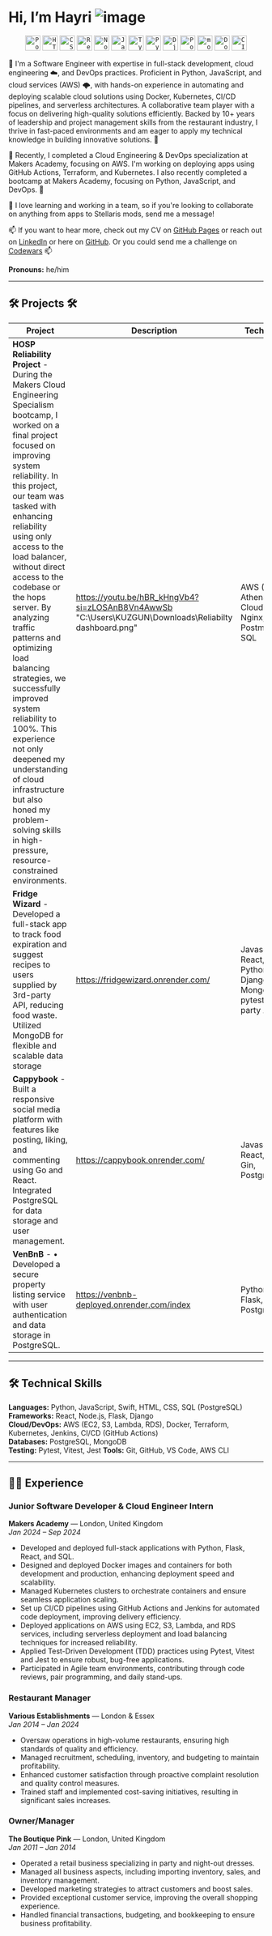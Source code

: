 # Hi, I’m Hayri ![image](https://github.com/user-attachments/assets/ead553a8-6dd4-44df-8420-66732b98c0da)

<div align="center">
  <code><img width="30" src="https://user-images.githubusercontent.com/25181517/192109061-e138ca71-337c-4019-8d42-4792fdaa7128.png" alt="Postman" title="Postman"/></code>
  <code><img width="30" src="https://user-images.githubusercontent.com/25181517/192158954-f88b5814-d510-4564-b285-dff7d6400dad.png" alt="HTML" title="HTML"/></code>
  <code><img width="30" src="https://user-images.githubusercontent.com/25181517/183898674-75a4a1b1-f960-4ea9-abcb-637170a00a75.png" alt="CSS" title="CSS"/></code>
  <code><img width="30" src="https://user-images.githubusercontent.com/25181517/183897015-94a058a6-b86e-4e42-a37f-bf92061753e5.png" alt="React" title="React"/></code>
  <code><img width="30" src="https://user-images.githubusercontent.com/25181517/183568594-85e280a7-0d7e-4d1a-9028-c8c2209e073c.png" alt="Node.js" title="Node.js"/></code>
  <code><img width="30" src="https://user-images.githubusercontent.com/25181517/117447155-6a868a00-af3d-11eb-9cfe-245df15c9f3f.png" alt="JavaScript" title="JavaScript"/></code>
  <code><img width="30" src="https://user-images.githubusercontent.com/25181517/183890598-19a0ac2d-e88a-4005-a8df-1ee36782fde1.png" alt="TypeScript" title="TypeScript"/></code>
  <code><img width="30" src="https://user-images.githubusercontent.com/25181517/183423507-c056a6f9-1ba8-4312-a350-19bcbc5a8697.png" alt="Python" title="Python"/></code>
  <code><img width="30" src="https://github.com/marwin1991/profile-technology-icons/assets/62091613/9bf5650b-e534-4eae-8a26-8379d076f3b4" alt="Django" title="Django"/></code>
  <code><img width="30" src="https://user-images.githubusercontent.com/25181517/117208740-bfb78400-adf5-11eb-97bb-09072b6bedfc.png" alt="PostgreSQL" title="PostgreSQL"/></code>
  <code><img width="30" src="https://user-images.githubusercontent.com/25181517/182884177-d48a8579-2cd0-447a-b9a6-ffc7cb02560e.png" alt="mongoDB" title="mongoDB"/></code>
  <code><img width="30" src="https://user-images.githubusercontent.com/25181517/117207330-263ba280-adf4-11eb-9b97-0ac5b40bc3be.png" alt="Docker" title="Docker"/></code>
  <code><img width="30" src="https://user-images.githubusercontent.com/25181517/183868728-b2e11072-00a5-47e2-8a4e-4ebbb2b8c554.png" alt="CI/CD" title="CI/CD"/></code>
</div>

👀  I'm a Software Engineer with expertise in full-stack development, cloud engineering ☁️, and DevOps practices. Proficient in Python, JavaScript, and cloud services (AWS) 🌩️, with hands-on experience in automating and deploying scalable cloud solutions using Docker, Kubernetes, CI/CD pipelines, and serverless architectures. A collaborative team player with a focus on delivering high-quality solutions efficiently. Backed by 10+ years of leadership and project management skills from the restaurant industry, I thrive in fast-paced environments and am eager to apply my technical knowledge in building innovative solutions. 👀

🌱 Recently, I completed a Cloud Engineering & DevOps specialization at Makers Academy, focusing on AWS. I'm working on deploying apps using GitHub Actions, Terraform, and Kubernetes. I also recently completed a bootcamp at Makers Academy, focusing on Python, JavaScript, and DevOps. 🌱

💞️ I love learning and working in a team, so if you're looking to collaborate on anything from apps to Stellaris mods, send me a message!

📫 If you want to hear more, check out my CV on [GitHub Pages]() or reach out on [LinkedIn](https://www.linkedin.com/in/hayri-ozdemir-29a229199/) or here on [GitHub](https://github.com/Hyrozdmr). Or you could send me a challenge on [Codewars](https://www.codewars.com/users/Hayri0zdemir) 📫

**Pronouns:** he/him

---

## 🛠️ Projects 🛠️

| Project        | Description                                                                                 | Tech Stack                                         |
|----------------|---------------------------------------------------------------------------------------------|----------------------------------------------------|
|**HOSP Reliability Project** - During the Makers Cloud Engineering Specialism bootcamp, I worked on a final project focused on improving system reliability. In this project, our team was tasked with enhancing reliability using only access to the load balancer, without direct access to the codebase or the hops server. By analyzing traffic patterns and optimizing load balancing strategies, we successfully improved system reliability to 100%. This experience not only deepened my understanding of cloud infrastructure but also honed my problem-solving skills in high-pressure, resource-constrained environments.|https://youtu.be/hBR_kHngVb4?si=zLOSAnB8Vn4AwwSb "C:\Users\KUZGUN\Downloads\Reliabilty dashboard.png"|AWS (EC2, Athena, CloudWatch), Nginx, Postman, SQL
|**Fridge Wizard** - Developed a full-stack app to track food expiration and suggest recipes to users supplied by 3rd-party API, reducing food waste. Utilized MongoDB for flexible and scalable data storage|https://fridgewizard.onrender.com/|Javascript, React, Python, Django, MongoDB, pytest, 3rd party API|
|**Cappybook** - Built a responsive social media platform with features like posting, liking, and commenting using Go and React. Integrated PostgreSQL for data storage and user management.|https://cappybook.onrender.com/|Javascript, React, Go, Gin, PostgreSQL|
|**VenBnB** - •	Developed a secure property listing service with user authentication and data storage in PostgreSQL.|https://venbnb-deployed.onrender.com/index|Python, Flask, PostgreSQL|

---

## 🛠️ Technical Skills

**Languages:** Python, JavaScript, Swift, HTML, CSS, SQL (PostgreSQL)  
**Frameworks:** React, Node.js, Flask, Django  
**Cloud/DevOps:** AWS (EC2, S3, Lambda, RDS), Docker, Terraform, Kubernetes, Jenkins, CI/CD (GitHub Actions)  
**Databases:** PostgreSQL, MongoDB  
**Testing:** Pytest, Vitest, Jest
**Tools:** Git, GitHub, VS Code, AWS CLI

---

## 🧑‍💻 Experience

### Junior Software Developer & Cloud Engineer Intern  
**Makers Academy** — London, United Kingdom  
*Jan 2024 – Sep 2024*

- Developed and deployed full-stack applications with Python, Flask, React, and SQL.
- Designed and deployed Docker images and containers for both development and production, enhancing deployment speed and scalability.
- Managed Kubernetes clusters to orchestrate containers and ensure seamless application scaling.
- Set up CI/CD pipelines using GitHub Actions and Jenkins for automated code deployment, improving delivery efficiency.
- Deployed applications on AWS using EC2, S3, Lambda, and RDS services, including serverless deployment and load balancing techniques for increased reliability.
- Applied Test-Driven Development (TDD) practices using Pytest, Vitest and Jest to ensure robust, bug-free applications.
- Participated in Agile team environments, contributing through code reviews, pair programming, and daily stand-ups.

### Restaurant Manager  
**Various Establishments** — London & Essex  
*Jan 2014 – Jan 2024*

- Oversaw operations in high-volume restaurants, ensuring high standards of quality and efficiency.
- Managed recruitment, scheduling, inventory, and budgeting to maintain profitability.
- Enhanced customer satisfaction through proactive complaint resolution and quality control measures.
- Trained staff and implemented cost-saving initiatives, resulting in significant sales increases.

### Owner/Manager  
**The Boutique Pink** — London, United Kingdom  
*Jan 2011 – Jan 2014*

- Operated a retail business specializing in party and night-out dresses.
- Managed all business aspects, including importing inventory, sales, and inventory management.
- Developed marketing strategies to attract customers and boost sales.
- Provided exceptional customer service, improving the overall shopping experience.
- Handled financial transactions, budgeting, and bookkeeping to ensure business profitability.
